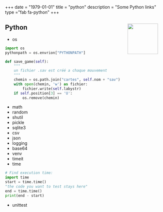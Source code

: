 +++ 
date = "1979-01-01"
title = "python"
description = "Some Python links"
type ="fab fa-python"
+++

<h2 id=Python>Python
<img src="https://www.python.org/static/opengraph-icon-200x200.png" height="100" width="100" align="right">

</h2>

* os

```py
import os
pythonpath = os.envrion["PYTHONPATH"]
```

```py
def save_game(self):
    """
    un fichier .sav est créé a chaque mouvement
    """
    chemin = os.path.join("cartes", self.nom + "sav")
    with open(chemin, 'w') as fichier:
        fichier.write(self.labystr)
    if self.position[3] == 'U':
        os.remove(chemin)
```


* math
* random
* shutil
* pickle
* sqlite3
* csv
* json
* logging
* base64
* venv
* timeit
* time

```py
# Find execution time:
import time
start = time.time()
"the code you want to test stays here"
end = time.time()
print(end - start)
```

* unittest

